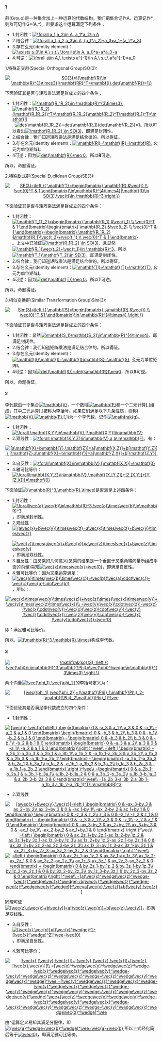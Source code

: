 #### 1
群(Group)是一种集合加上一种运算的代数结构。我们把集合记作A，运算记作*，则群可记作G=(A,*)。群要求这个运算满足下列条件：

* 1.封闭性：<a href="https://www.codecogs.com/eqnedit.php?latex=\forall&space;a_1,a_2\in&space;A,&space;a_1*a_2\in&space;A" target="_blank"><img src="https://latex.codecogs.com/gif.latex?\forall&space;a_1,a_2\in&space;A,&space;a_1*a_2\in&space;A" title="\forall a_1,a_2\in A, a_1*a_2\in A" /></a>
* 2.结合律：<a href="https://www.codecogs.com/eqnedit.php?latex=\forall&space;a_1,a_2,a_3\in&space;A,&space;(a_1*a_2)*a_3=a_1*(a_2*a_3)" target="_blank"><img src="https://latex.codecogs.com/gif.latex?\forall&space;a_1,a_2,a_3\in&space;A,&space;(a_1*a_2)*a_3=a_1*(a_2*a_3)" title="\forall a_1,a_2,a_3\in A, (a_1*a_2)*a_3=a_1*(a_2*a_3)" /></a>
* 3.存在幺元(identity element)：<a href="https://www.codecogs.com/eqnedit.php?latex=\exists&space;a_0\in&space;A,\&space;s.t.\&space;\forall&space;a\in&space;A,&space;a_0*a=a*a_0=a" target="_blank"><img src="https://latex.codecogs.com/gif.latex?\exists&space;a_0\in&space;A,\&space;s.t.\&space;\forall&space;a\in&space;A,&space;a_0*a=a*a_0=a" title="\exists a_0\in A,\ s.t.\ \forall a\in A, a_0*a=a*a_0=a" /></a>
* 4.可逆：<a href="https://www.codecogs.com/eqnedit.php?latex=\forall&space;a\in&space;A,\&space;\exists&space;a^{-1}\in&space;A,\&space;s.t.\&space;a*a^{-1}=a_0" target="_blank"><img src="https://latex.codecogs.com/gif.latex?\forall&space;a\in&space;A,\&space;\exists&space;a^{-1}\in&space;A,\&space;s.t.\&space;a*a^{-1}=a_0" title="\forall a\in A,\ \exists a^{-1}\in A,\ s.t.\ a*a^{-1}=a_0" /></a>

1.特殊正交群(Special Orthogonal Group)SO(3):

<p align="center">
<a href="https://www.codecogs.com/eqnedit.php?latex=SO(3)=\{\mathbf{R}\in&space;\mathbb{R}^{3\times3}|\mathbf{RR}^T=\mathbf{I},det(\mathbf{R})=1\}" target="_blank"><img src="https://latex.codecogs.com/gif.latex?SO(3)=\{\mathbf{R}\in&space;\mathbb{R}^{3\times3}|\mathbf{RR}^T=\mathbf{I},det(\mathbf{R})=1\}" title="SO(3)=\{\mathbf{R}\in \mathbb{R}^{3\times3}|\mathbf{RR}^T=\mathbf{I},det(\mathbf{R})=1\}" /></a>
</p>  

下面验证其是否与矩阵乘法满足群成立的四个条件：
* 1.封闭性：<a href="https://www.codecogs.com/eqnedit.php?latex=\mathbf{R_1R_2}\in&space;\mathbb{R}^{3\times3}" target="_blank"><img src="https://latex.codecogs.com/gif.latex?\mathbf{R_1R_2}\in&space;\mathbb{R}^{3\times3}" title="\mathbf{R_1R_2}\in \mathbb{R}^{3\times3}" /></a>, <a href="https://www.codecogs.com/eqnedit.php?latex=\mathbf{R_1R_2}(\mathbf{R_1R_2})^T=\mathbf{R_1R_2}\mathbf{R_2}^T\mathbf{R_1}^T=\mathbf{I}" target="_blank"><img src="https://latex.codecogs.com/gif.latex?\mathbf{R_1R_2}(\mathbf{R_1R_2})^T=\mathbf{R_1R_2}\mathbf{R_2}^T\mathbf{R_1}^T=\mathbf{I}" title="\mathbf{R_1R_2}(\mathbf{R_1R_2})^T=\mathbf{R_1R_2}\mathbf{R_2}^T\mathbf{R_1}^T=\mathbf{I}" /></a>, <a href="https://www.codecogs.com/eqnedit.php?latex=det(\mathbf{R_1R_2})=det(\mathbf{R_1})det(\mathbf{R_2})=1" target="_blank"><img src="https://latex.codecogs.com/gif.latex?det(\mathbf{R_1R_2})=det(\mathbf{R_1})det(\mathbf{R_2})=1" title="det(\mathbf{R_1R_2})=det(\mathbf{R_1})det(\mathbf{R_2})=1" /></a>。所以可以看出<a href="https://www.codecogs.com/eqnedit.php?latex=\mathbf{R_1R_2}&space;\in&space;SO(3)" target="_blank"><img src="https://latex.codecogs.com/gif.latex?\mathbf{R_1R_2}&space;\in&space;SO(3)" title="\mathbf{R_1R_2} \in SO(3)" /></a>，即满足封闭性。
* 2.结合律：我们知道矩阵乘法是满足结合律的，所以得证。
* 3.存在幺元(identity element)：<a href="https://www.codecogs.com/eqnedit.php?latex=\mathbf{RI}=\mathbf{IR}=\mathbf{R}" target="_blank"><img src="https://latex.codecogs.com/gif.latex?\mathbf{RI}=\mathbf{IR}=\mathbf{R}" title="\mathbf{RI}=\mathbf{IR}=\mathbf{R}" /></a>, 幺元为单位矩阵**I**。
* 4可逆：因为<a href="https://www.codecogs.com/eqnedit.php?latex=det(\mathbf{R})\neq&space;0" target="_blank"><img src="https://latex.codecogs.com/gif.latex?det(\mathbf{R})\neq&space;0" title="det(\mathbf{R})\neq 0" /></a>，所以**R**可逆。

所以，命题得证。


2.特殊欧式群(Special Euclidean Group)SE(3):

<p align="center">
<a href="https://www.codecogs.com/eqnedit.php?latex=SE(3)=\left&space;\{&space;\mathbf{T}=\begin{bmatrix}&space;\mathbf{R}&space;&\vec{t}&space;\\&space;\vec{0}^T&space;&&space;1&space;\end{bmatrix}\in\mathbb{R}^{4\times4}|\mathbf{R}\in&space;SO(3),\vec{t}\in&space;\mathbb{R}^3&space;\right&space;\}" target="_blank"><img src="https://latex.codecogs.com/gif.latex?SE(3)=\left&space;\{&space;\mathbf{T}=\begin{bmatrix}&space;\mathbf{R}&space;&\vec{t}&space;\\&space;\vec{0}^T&space;&&space;1&space;\end{bmatrix}\in\mathbb{R}^{4\times4}|\mathbf{R}\in&space;SO(3),\vec{t}\in&space;\mathbb{R}^3&space;\right&space;\}" title="SE(3)=\left \{ \mathbf{T}=\begin{bmatrix} \mathbf{R} &\vec{t} \\ \vec{0}^T & 1 \end{bmatrix}\in\mathbb{R}^{4\times4}|\mathbf{R}\in SO(3),\vec{t}\in \mathbb{R}^3 \right \}" /></a>
</p> 

下面验证其是否与矩阵乘法满足群成立的四个条件：
* 1.封闭性：<a href="https://www.codecogs.com/eqnedit.php?latex=\mathbf{T_1T_2}=\begin{bmatrix}&space;\mathbf{R_1}&space;&\vec{t_1}&space;\\&space;\vec{0}^T&space;&&space;1&space;\end{bmatrix}\begin{bmatrix}&space;\mathbf{R_2}&space;&\vec{t_2}&space;\\&space;\vec{0}^T&space;&&space;1&space;\end{bmatrix}=\begin{bmatrix}&space;\mathbf{R_1R_2}&space;&\mathbf{R_1}\vec{t_2}&plus;\vec{t_1}&space;\\&space;\vec{0}^T&space;&&space;1&space;\end{bmatrix}" target="_blank"><img src="https://latex.codecogs.com/gif.latex?\mathbf{T_1T_2}=\begin{bmatrix}&space;\mathbf{R_1}&space;&\vec{t_1}&space;\\&space;\vec{0}^T&space;&&space;1&space;\end{bmatrix}\begin{bmatrix}&space;\mathbf{R_2}&space;&\vec{t_2}&space;\\&space;\vec{0}^T&space;&&space;1&space;\end{bmatrix}=\begin{bmatrix}&space;\mathbf{R_1R_2}&space;&\mathbf{R_1}\vec{t_2}&plus;\vec{t_1}&space;\\&space;\vec{0}^T&space;&&space;1&space;\end{bmatrix}" title="\mathbf{T_1T_2}=\begin{bmatrix} \mathbf{R_1} &\vec{t_1} \\ \vec{0}^T & 1 \end{bmatrix}\begin{bmatrix} \mathbf{R_2} &\vec{t_2} \\ \vec{0}^T & 1 \end{bmatrix}=\begin{bmatrix} \mathbf{R_1R_2} &\mathbf{R_1}\vec{t_2}+\vec{t_1} \\ \vec{0}^T & 1 \end{bmatrix}" /></a>。上文中已验证<a href="https://www.codecogs.com/eqnedit.php?latex=\mathbf{R_1R_2}&space;\in&space;SO(3)" target="_blank"><img src="https://latex.codecogs.com/gif.latex?\mathbf{R_1R_2}&space;\in&space;SO(3)" title="\mathbf{R_1R_2} \in SO(3)" /></a>，且显然<a href="https://www.codecogs.com/eqnedit.php?latex=\mathbf{R_1}\vec{t_2}&plus;\vec{t_1}\in&space;\mathbb{R}^3" target="_blank"><img src="https://latex.codecogs.com/gif.latex?\mathbf{R_1}\vec{t_2}&plus;\vec{t_1}\in&space;\mathbb{R}^3" title="\mathbf{R_1}\vec{t_2}+\vec{t_1}\in \mathbb{R}^3" /></a>，所以<a href="https://www.codecogs.com/eqnedit.php?latex=\mathbf{T_1}\mathbf{T_2}\in&space;SE(3)" target="_blank"><img src="https://latex.codecogs.com/gif.latex?\mathbf{T_1}\mathbf{T_2}\in&space;SE(3)" title="\mathbf{T_1}\mathbf{T_2}\in SE(3)" /></a>，即满足封闭性。
* 2.结合律：我们知道矩阵乘法是满足结合律的，所以得证。
* 3.存在幺元(identity element)：<a href="https://www.codecogs.com/eqnedit.php?latex=\mathbf{TI}=\mathbf{IT}=\mathbf{T}" target="_blank"><img src="https://latex.codecogs.com/gif.latex?\mathbf{TI}=\mathbf{IT}=\mathbf{T}" title="\mathbf{TI}=\mathbf{IT}=\mathbf{T}" /></a>, 幺元为单位矩阵**I**。
* 4可逆：因为<a href="https://www.codecogs.com/eqnedit.php?latex=det(\mathbf{T})\neq&space;0" target="_blank"><img src="https://latex.codecogs.com/gif.latex?det(\mathbf{T})\neq&space;0" title="det(\mathbf{T})\neq 0" /></a>，所以**T**可逆。

所以，命题得证。

3.相似变换群(Similar Transformation Group)Sim(3):

<p align="center">
<a href="https://www.codecogs.com/eqnedit.php?latex=Sim(3)=\left&space;\{&space;\mathbf{S}=\begin{bmatrix}&space;s\mathbf{R}&space;&\vec{t}&space;\\&space;\vec{0}^T&space;&1&space;\end{bmatrix}\in&space;\mathbb{R}^{4\times4}&space;\right&space;\}" target="_blank"><img src="https://latex.codecogs.com/gif.latex?Sim(3)=\left&space;\{&space;\mathbf{S}=\begin{bmatrix}&space;s\mathbf{R}&space;&\vec{t}&space;\\&space;\vec{0}^T&space;&1&space;\end{bmatrix}\in&space;\mathbb{R}^{4\times4}&space;\right&space;\}" title="Sim(3)=\left \{ \mathbf{S}=\begin{bmatrix} s\mathbf{R} &\vec{t} \\ \vec{0}^T &1 \end{bmatrix}\in \mathbb{R}^{4\times4} \right \}" /></a>
</p> 

下面验证其是否与矩阵乘法满足群成立的四个条件：
* 1.封闭性：显然<a href="https://www.codecogs.com/eqnedit.php?latex=\mathbf{S_1}\mathbf{S_2}\in\mathbb{R}^{4\times4}" target="_blank"><img src="https://latex.codecogs.com/gif.latex?\mathbf{S_1}\mathbf{S_2}\in\mathbb{R}^{4\times4}" title="\mathbf{S_1}\mathbf{S_2}\in\mathbb{R}^{4\times4}" /></a>，即满足封闭性。
* 2.结合律：我们知道矩阵乘法是满足结合律的，所以得证。
* 3.存在幺元(identity element)：<a href="https://www.codecogs.com/eqnedit.php?latex=\mathbf{S}\mathbf{I}=\mathbf{I}\mathbf{S}=\mathbf{S}" target="_blank"><img src="https://latex.codecogs.com/gif.latex?\mathbf{S}\mathbf{I}=\mathbf{I}\mathbf{S}=\mathbf{S}" title="\mathbf{S}\mathbf{I}=\mathbf{I}\mathbf{S}=\mathbf{S}" /></a>, 幺元为单位矩阵**I**。
* 4可逆：因为<a href="https://www.codecogs.com/eqnedit.php?latex=det(\mathbf{S})=det(s\mathbf{R})\neq0" target="_blank"><img src="https://latex.codecogs.com/gif.latex?det(\mathbf{S})=det(s\mathbf{R})\neq0" title="det(\mathbf{S})=det(s\mathbf{R})\neq0" /></a>，所以**S**可逆。

所以，命题得证。

#### 2

李代数由一个集合<a href="https://www.codecogs.com/eqnedit.php?latex=\mathbb{V}" target="_blank"><img src="https://latex.codecogs.com/gif.latex?\mathbb{V}" title="\mathbb{V}" /></a>，一个数域<a href="https://www.codecogs.com/eqnedit.php?latex=\mathbb{F}" target="_blank"><img src="https://latex.codecogs.com/gif.latex?\mathbb{F}" title="\mathbb{F}" /></a>和一个二元计算[,]组成，其中二元运算[,]被称为李括号。如果它们满足以下几条性质，则称(<a href="https://www.codecogs.com/eqnedit.php?latex=\mathbb{V}" target="_blank"><img src="https://latex.codecogs.com/gif.latex?\mathbb{V}" title="\mathbb{V}" /></a>,<a href="https://www.codecogs.com/eqnedit.php?latex=\mathbb{F}" target="_blank"><img src="https://latex.codecogs.com/gif.latex?\mathbb{F}" title="\mathbb{F}" /></a>,[,])为一个李代数，记作<a href="https://www.codecogs.com/eqnedit.php?latex=\mathfrak{g}" target="_blank"><img src="https://latex.codecogs.com/gif.latex?\mathfrak{g}" title="\mathfrak{g}" /></a>。

* 1.封闭性：<a href="https://www.codecogs.com/eqnedit.php?latex=\forall&space;\mathbf{X,Y}\in\mathbb{V},[\mathbf{X,Y}]\in\mathbb{V}" target="_blank"><img src="https://latex.codecogs.com/gif.latex?\forall&space;\mathbf{X,Y}\in\mathbb{V},[\mathbf{X,Y}]\in\mathbb{V}" title="\forall \mathbf{X,Y}\in\mathbb{V},[\mathbf{X,Y}]\in\mathbb{V}" /></a>
* 2.双线性：<a href="https://www.codecogs.com/eqnedit.php?latex=\forall&space;\mathbf{X,Y,Z}\in\mathbb{V},a,b\in\mathbb{F}" target="_blank"><img src="https://latex.codecogs.com/gif.latex?\forall&space;\mathbf{X,Y,Z}\in\mathbb{V},a,b\in\mathbb{F}" title="\forall \mathbf{X,Y,Z}\in\mathbb{V},a,b\in\mathbb{F}" /></a>，有：
<p align="center">
<a href="https://www.codecogs.com/eqnedit.php?latex=[a\mathbf{X}&plus;b\mathbf{Y},\mathbf{Z}]=a[\mathbf{X,Z}]&plus;b[\mathbf{Y,Z}],\&space;[\mathbf{Z},a\mathbf{X}&plus;b\mathbf{Y}]=a[\mathbf{Z,X}]&plus;b[\mathbf{Z,Y}]." target="_blank"><img src="https://latex.codecogs.com/gif.latex?[a\mathbf{X}&plus;b\mathbf{Y},\mathbf{Z}]=a[\mathbf{X,Z}]&plus;b[\mathbf{Y,Z}],\&space;[\mathbf{Z},a\mathbf{X}&plus;b\mathbf{Y}]=a[\mathbf{Z,X}]&plus;b[\mathbf{Z,Y}]." title="[a\mathbf{X}+b\mathbf{Y},\mathbf{Z}]=a[\mathbf{X,Z}]+b[\mathbf{Y,Z}],\ [\mathbf{Z},a\mathbf{X}+b\mathbf{Y}]=a[\mathbf{Z,X}]+b[\mathbf{Z,Y}]." /></a>
</p>  

* 3.自反性：<a href="https://www.codecogs.com/eqnedit.php?latex=\forall\mathbf{X}\in\mathbb{V},[\mathbf{X,X}]=\mathbf{0}" target="_blank"><img src="https://latex.codecogs.com/gif.latex?\forall\mathbf{X}\in\mathbb{V},[\mathbf{X,X}]=\mathbf{0}" title="\forall\mathbf{X}\in\mathbb{V},[\mathbf{X,X}]=\mathbf{0}" /></a>
* 4.雅可比等价：<a href="https://www.codecogs.com/eqnedit.php?latex=\forall\mathbf{X,Y,Z}\in\mathbb{V},\mathbf{[X,[Y,Z]]&plus;[Z,[X,Y]]&plus;[Y,[Z,X]]}=\mathbf{0}" target="_blank"><img src="https://latex.codecogs.com/gif.latex?\forall\mathbf{X,Y,Z}\in\mathbb{V},\mathbf{[X,[Y,Z]]&plus;[Z,[X,Y]]&plus;[Y,[Z,X]]}=\mathbf{0}" title="\forall\mathbf{X,Y,Z}\in\mathbb{V},\mathbf{[X,[Y,Z]]+[Z,[X,Y]]+[Y,[Z,X]]}=\mathbf{0}" /></a>

下面验证<a href="https://www.codecogs.com/eqnedit.php?latex=(\mathbb{R}^3,\mathbb{R},\times)" target="_blank"><img src="https://latex.codecogs.com/gif.latex?(\mathbb{R}^3,\mathbb{R},\times)" title="(\mathbb{R}^3,\mathbb{R},\times)" /></a>是否满足上述四条件：

* 1.封闭性：<a href="https://www.codecogs.com/eqnedit.php?latex=\forall\vec{a},\vec{b}\in\mathbb{R}^3,\vec{a}\times\vec{b}\in\mathbb{R}^3" target="_blank"><img src="https://latex.codecogs.com/gif.latex?\forall\vec{a},\vec{b}\in\mathbb{R}^3,\vec{a}\times\vec{b}\in\mathbb{R}^3" title="\forall\vec{a},\vec{b}\in\mathbb{R}^3,\vec{a}\times\vec{b}\in\mathbb{R}^3" /></a>，即满足封闭性。
* 2.双线性：<a href="https://www.codecogs.com/eqnedit.php?latex=(a\vec{x}&plus;b\vec{y})\times\vec{z}=a\vec{x}\times\vec{z}&plus;b\vec{y}\times\vec{z}" target="_blank"><img src="https://latex.codecogs.com/gif.latex?(a\vec{x}&plus;b\vec{y})\times\vec{z}=a\vec{x}\times\vec{z}&plus;b\vec{y}\times\vec{z}" title="(a\vec{x}+b\vec{y})\times\vec{z}=a\vec{x}\times\vec{z}+b\vec{y}\times\vec{z}" /></a>, <a href="https://www.codecogs.com/eqnedit.php?latex=\vec{z}\times(a\vec{x}&plus;b\vec{y})=a\vec{z}\times\vec{x}&plus;b\vec{z}\times\vec{y}" target="_blank"><img src="https://latex.codecogs.com/gif.latex?\vec{z}\times(a\vec{x}&plus;b\vec{y})=a\vec{z}\times\vec{x}&plus;b\vec{z}\times\vec{y}" title="\vec{z}\times(a\vec{x}+b\vec{y})=a\vec{z}\times\vec{x}+b\vec{z}\times\vec{y}" /></a>，即满足双线性。
* 3.自反性：由叉乘的几何意义(叉乘的结果是一个垂直于叉乘两端向量所组成平面的向量)易知<a href="https://www.codecogs.com/eqnedit.php?latex=\vec{x}\times\vec{x}=\vec{0}" target="_blank"><img src="https://latex.codecogs.com/gif.latex?\vec{x}\times\vec{x}=\vec{0}" title="\vec{x}\times\vec{x}=\vec{0}" /></a>，即满足自反性。
* 4.雅可比等价：因为叉乘运算满足：<a href="https://www.codecogs.com/eqnedit.php?latex=\vec{a}\times(\vec{b}\times\vec{c})=\vec{b}(\vec{a}\cdot\vec{c})-\vec{c}(\vec{a}\cdot\vec{b})" target="_blank"><img src="https://latex.codecogs.com/gif.latex?\vec{a}\times(\vec{b}\times\vec{c})=\vec{b}(\vec{a}\cdot\vec{c})-\vec{c}(\vec{a}\cdot\vec{b})" title="\vec{a}\times(\vec{b}\times\vec{c})=\vec{b}(\vec{a}\cdot\vec{c})-\vec{c}(\vec{a}\cdot\vec{b})" /></a>，所以：

<p align="center">
<a href="https://www.codecogs.com/eqnedit.php?latex=\vec{x}\times(\vec{y}\times\vec{z})&plus;\vec{z}\times(\vec{x}\times\vec{y})&plus;\vec{y}\times(\vec{z}\times\vec{x})\\&space;=\vec{y}(\vec{x}\cdot\vec{z})-\vec{z}(\vec{x}\cdot\vec{y})&plus;\vec{x}(\vec{z}\cdot\vec{y})-\vec{y}(\vec{z}\cdot\vec{x})&plus;\vec{z}(\vec{y}\cdot\vec{x})-\vec{x}(\vec{y}\cdot\vec{z})=\vec{0}" target="_blank"><img src="https://latex.codecogs.com/gif.latex?\vec{x}\times(\vec{y}\times\vec{z})&plus;\vec{z}\times(\vec{x}\times\vec{y})&plus;\vec{y}\times(\vec{z}\times\vec{x})\\&space;=\vec{y}(\vec{x}\cdot\vec{z})-\vec{z}(\vec{x}\cdot\vec{y})&plus;\vec{x}(\vec{z}\cdot\vec{y})-\vec{y}(\vec{z}\cdot\vec{x})&plus;\vec{z}(\vec{y}\cdot\vec{x})-\vec{x}(\vec{y}\cdot\vec{z})=\vec{0}" title="\vec{x}\times(\vec{y}\times\vec{z})+\vec{z}\times(\vec{x}\times\vec{y})+\vec{y}\times(\vec{z}\times\vec{x})\\ =\vec{y}(\vec{x}\cdot\vec{z})-\vec{z}(\vec{x}\cdot\vec{y})+\vec{x}(\vec{z}\cdot\vec{y})-\vec{y}(\vec{z}\cdot\vec{x})+\vec{z}(\vec{y}\cdot\vec{x})-\vec{x}(\vec{y}\cdot\vec{z})=\vec{0}" /></a>
</p>  
即：满足雅可比等价。

所以，<a href="https://www.codecogs.com/eqnedit.php?latex=(\mathbb{R}^3,\mathbb{R},\times)" target="_blank"><img src="https://latex.codecogs.com/gif.latex?(\mathbb{R}^3,\mathbb{R},\times)" title="(\mathbb{R}^3,\mathbb{R},\times)" /></a>构成李代数。

#### 3

<p align="center">
<a href="https://www.codecogs.com/eqnedit.php?latex=\mathfrak{so}(3)=\left&space;\{&space;\vec{\phi}\in\mathbb{R}^3,\mathbf{\Phi}=\vec{\phi}^\wedge\in\mathbb{R}^{3\times3}&space;\right&space;\}" target="_blank"><img src="https://latex.codecogs.com/gif.latex?\mathfrak{so}(3)=\left&space;\{&space;\vec{\phi}\in\mathbb{R}^3,\mathbf{\Phi}=\vec{\phi}^\wedge\in\mathbb{R}^{3\times3}&space;\right&space;\}" title="\mathfrak{so}(3)=\left \{ \vec{\phi}\in\mathbb{R}^3,\mathbf{\Phi}=\vec{\phi}^\wedge\in\mathbb{R}^{3\times3} \right \}" /></a>
</p>  

两个向量<a href="https://www.codecogs.com/eqnedit.php?latex=\vec{\phi_1},\vec{\phi_2}" target="_blank"><img src="https://latex.codecogs.com/gif.latex?\vec{\phi_1},\vec{\phi_2}" title="\vec{\phi_1},\vec{\phi_2}" /></a>的李括号定义为：

<p align="center">
<a href="https://www.codecogs.com/eqnedit.php?latex=[\vec{\phi_1},\vec{\phi_2}]=(\mathbf{\Phi}_1\mathbf{\Phi}_2-\mathbf{\Phi}_2\mathbf{\Phi}_1)^\vee" target="_blank"><img src="https://latex.codecogs.com/gif.latex?[\vec{\phi_1},\vec{\phi_2}]=(\mathbf{\Phi}_1\mathbf{\Phi}_2-\mathbf{\Phi}_2\mathbf{\Phi}_1)^\vee" title="[\vec{\phi_1},\vec{\phi_2}]=(\mathbf{\Phi}_1\mathbf{\Phi}_2-\mathbf{\Phi}_2\mathbf{\Phi}_1)^\vee" /></a>
</p>  

下面验证其是否满足李代数成立的四个条件：
* 1.封闭性：
<p align="center">
<a href="https://www.codecogs.com/eqnedit.php?latex=[\vec{a},\vec{b}]=\left&space;(&space;\begin{bmatrix}&space;0&space;&&space;-a_3&space;&&space;a_2\\&space;a_3&space;&&space;0&space;&&space;-a_1\\&space;-a_2&space;&&space;a_1&space;&&space;0&space;\end{bmatrix}&space;\begin{bmatrix}&space;0&space;&&space;-b_3&space;&&space;b_2\\&space;b_3&space;&&space;0&space;&&space;-b_1\\&space;-b_2&space;&&space;b_1&space;&&space;0&space;\end{bmatrix}&space;-&space;\begin{bmatrix}&space;0&space;&&space;-b_3&space;&&space;b_2\\&space;b_3&space;&&space;0&space;&&space;-b_1\\&space;-b_2&space;&&space;b_1&space;&&space;0&space;\end{bmatrix}&space;\begin{bmatrix}&space;0&space;&&space;-a_3&space;&&space;a_2\\&space;a_3&space;&&space;0&space;&&space;-a_1\\&space;-a_2&space;&&space;a_1&space;&&space;0&space;\end{bmatrix}\right&space;)^\vee\\&space;=\left&space;(&space;\begin{bmatrix}&space;-a_2b_2-a_3b_3&space;&&space;a_2b_1&space;&&space;a_3b_1\\&space;a_1b_2&space;&&space;-a_1b_1-a_3b_3&space;&&space;a_3b_2\\&space;a_1b_3&space;&&space;a_2b_3&space;&&space;-a_1b_1-a_2b_2&space;\end{bmatrix}&space;-&space;\begin{bmatrix}&space;-a_2b_2-a_3b_3&space;&&space;b_2a_1&space;&&space;b_3a_1\\&space;b_1a_2&space;&&space;-a_1b_1-a_3b_3&space;&&space;b_3a_2\\&space;b_1a_3&space;&&space;b_2a_3&space;&&space;-a_1b_1-a_2b_2&space;\end{bmatrix}&space;\right&space;)^\vee\\&space;=\begin{bmatrix}&space;0&space;&&space;a_2b_1-b_2a_1&space;&&space;a_3b_1-b_3a_1\\&space;a_1b_2-b_1a_2&space;&&space;0&space;&&space;a_3b_2-b_3a_2\\&space;a_1b_3-b_1a_3&space;&&space;a_2b_3-b_2a_3&space;&&space;0&space;\end{bmatrix}^\vee\\&space;=[a_2b_3-a_3b_2,a_3b_1-a_1b_3,a_1b_2-a_2b_1]^T\in\mathbb{R}^3" target="_blank"><img src="https://latex.codecogs.com/gif.latex?[\vec{a},\vec{b}]=\left&space;(&space;\begin{bmatrix}&space;0&space;&&space;-a_3&space;&&space;a_2\\&space;a_3&space;&&space;0&space;&&space;-a_1\\&space;-a_2&space;&&space;a_1&space;&&space;0&space;\end{bmatrix}&space;\begin{bmatrix}&space;0&space;&&space;-b_3&space;&&space;b_2\\&space;b_3&space;&&space;0&space;&&space;-b_1\\&space;-b_2&space;&&space;b_1&space;&&space;0&space;\end{bmatrix}&space;-&space;\begin{bmatrix}&space;0&space;&&space;-b_3&space;&&space;b_2\\&space;b_3&space;&&space;0&space;&&space;-b_1\\&space;-b_2&space;&&space;b_1&space;&&space;0&space;\end{bmatrix}&space;\begin{bmatrix}&space;0&space;&&space;-a_3&space;&&space;a_2\\&space;a_3&space;&&space;0&space;&&space;-a_1\\&space;-a_2&space;&&space;a_1&space;&&space;0&space;\end{bmatrix}\right&space;)^\vee\\&space;=\left&space;(&space;\begin{bmatrix}&space;-a_2b_2-a_3b_3&space;&&space;a_2b_1&space;&&space;a_3b_1\\&space;a_1b_2&space;&&space;-a_1b_1-a_3b_3&space;&&space;a_3b_2\\&space;a_1b_3&space;&&space;a_2b_3&space;&&space;-a_1b_1-a_2b_2&space;\end{bmatrix}&space;-&space;\begin{bmatrix}&space;-a_2b_2-a_3b_3&space;&&space;b_2a_1&space;&&space;b_3a_1\\&space;b_1a_2&space;&&space;-a_1b_1-a_3b_3&space;&&space;b_3a_2\\&space;b_1a_3&space;&&space;b_2a_3&space;&&space;-a_1b_1-a_2b_2&space;\end{bmatrix}&space;\right&space;)^\vee\\&space;=\begin{bmatrix}&space;0&space;&&space;a_2b_1-b_2a_1&space;&&space;a_3b_1-b_3a_1\\&space;a_1b_2-b_1a_2&space;&&space;0&space;&&space;a_3b_2-b_3a_2\\&space;a_1b_3-b_1a_3&space;&&space;a_2b_3-b_2a_3&space;&&space;0&space;\end{bmatrix}^\vee\\&space;=[a_2b_3-a_3b_2,a_3b_1-a_1b_3,a_1b_2-a_2b_1]^T\in\mathbb{R}^3" title="[\vec{a},\vec{b}]=\left ( \begin{bmatrix} 0 & -a_3 & a_2\\ a_3 & 0 & -a_1\\ -a_2 & a_1 & 0 \end{bmatrix} \begin{bmatrix} 0 & -b_3 & b_2\\ b_3 & 0 & -b_1\\ -b_2 & b_1 & 0 \end{bmatrix} - \begin{bmatrix} 0 & -b_3 & b_2\\ b_3 & 0 & -b_1\\ -b_2 & b_1 & 0 \end{bmatrix} \begin{bmatrix} 0 & -a_3 & a_2\\ a_3 & 0 & -a_1\\ -a_2 & a_1 & 0 \end{bmatrix}\right )^\vee\\ =\left ( \begin{bmatrix} -a_2b_2-a_3b_3 & a_2b_1 & a_3b_1\\ a_1b_2 & -a_1b_1-a_3b_3 & a_3b_2\\ a_1b_3 & a_2b_3 & -a_1b_1-a_2b_2 \end{bmatrix} - \begin{bmatrix} -a_2b_2-a_3b_3 & b_2a_1 & b_3a_1\\ b_1a_2 & -a_1b_1-a_3b_3 & b_3a_2\\ b_1a_3 & b_2a_3 & -a_1b_1-a_2b_2 \end{bmatrix} \right )^\vee\\ =\begin{bmatrix} 0 & a_2b_1-b_2a_1 & a_3b_1-b_3a_1\\ a_1b_2-b_1a_2 & 0 & a_3b_2-b_3a_2\\ a_1b_3-b_1a_3 & a_2b_3-b_2a_3 & 0 \end{bmatrix}^\vee\\ =[a_2b_3-a_3b_2,a_3b_1-a_1b_3,a_1b_2-a_2b_1]^T\in\mathbb{R}^3" /></a>
</p>  
  
* 2.双线性
<p align="center">
<a href="https://www.codecogs.com/eqnedit.php?latex=[a\vec{x}&plus;b\vec{y},\vec{z}]=\left&space;(&space;\begin{bmatrix}&space;0&space;&&space;-ax_3-by_3&space;&&space;ax_2&plus;by_2\\&space;ax_3&plus;by_3&space;&&space;0&space;&&space;-ax_1-by_1\\&space;-ax_2-by_2&space;&&space;ax_1&plus;by_1&space;&&space;0&space;\end{bmatrix}&space;\begin{bmatrix}&space;0&space;&&space;-z_3&space;&&space;z_2\\&space;z_3&space;&&space;0&space;&&space;-z_1\\&space;-z_2&space;&&space;z_1&space;&&space;0&space;\end{bmatrix}&space;-&space;\begin{bmatrix}&space;0&space;&&space;-z_3&space;&&space;z_2\\&space;z_3&space;&&space;0&space;&&space;-z_1\\&space;-z_2&space;&&space;z_1&space;&&space;0&space;\end{bmatrix}&space;\begin{bmatrix}&space;0&space;&&space;-ax_3-by_3&space;&&space;ax_2&plus;by_2\\&space;ax_3&plus;by_3&space;&&space;0&space;&&space;-ax_1-by_1\\&space;-ax_2-by_2&space;&&space;ax_1&plus;by_1&space;&&space;0&space;\end{bmatrix}&space;\right&space;)^\vee\\&space;=\left&space;(&space;\begin{bmatrix}&space;0&space;&&space;ax_2z_1&plus;by_2z_1-ax_1z_2-by_1z_2&space;&&space;ax_3z_1&plus;by_3z_1-ax_1z_3-by_1z_3\\&space;ax_1z_2&plus;by_1z_2-ax_2z_1-by_2z_1&space;&&space;0&space;&&space;ax_3z_2&plus;by_3z_2-ax_2z_3-by_2z_3\\&space;ax_1z_3&plus;by_1z_3-ax_3z_1-by_3z_1&space;&&space;ax_2z_3&plus;by_2z_3-ax_3z_2-by_3z_2&space;&&space;0&space;\end{bmatrix}&space;\right&space;)^\vee\\" target="_blank"><img src="https://latex.codecogs.com/gif.latex?[a\vec{x}&plus;b\vec{y},\vec{z}]=\left&space;(&space;\begin{bmatrix}&space;0&space;&&space;-ax_3-by_3&space;&&space;ax_2&plus;by_2\\&space;ax_3&plus;by_3&space;&&space;0&space;&&space;-ax_1-by_1\\&space;-ax_2-by_2&space;&&space;ax_1&plus;by_1&space;&&space;0&space;\end{bmatrix}&space;\begin{bmatrix}&space;0&space;&&space;-z_3&space;&&space;z_2\\&space;z_3&space;&&space;0&space;&&space;-z_1\\&space;-z_2&space;&&space;z_1&space;&&space;0&space;\end{bmatrix}&space;-&space;\begin{bmatrix}&space;0&space;&&space;-z_3&space;&&space;z_2\\&space;z_3&space;&&space;0&space;&&space;-z_1\\&space;-z_2&space;&&space;z_1&space;&&space;0&space;\end{bmatrix}&space;\begin{bmatrix}&space;0&space;&&space;-ax_3-by_3&space;&&space;ax_2&plus;by_2\\&space;ax_3&plus;by_3&space;&&space;0&space;&&space;-ax_1-by_1\\&space;-ax_2-by_2&space;&&space;ax_1&plus;by_1&space;&&space;0&space;\end{bmatrix}&space;\right&space;)^\vee\\&space;=\left&space;(&space;\begin{bmatrix}&space;0&space;&&space;ax_2z_1&plus;by_2z_1-ax_1z_2-by_1z_2&space;&&space;ax_3z_1&plus;by_3z_1-ax_1z_3-by_1z_3\\&space;ax_1z_2&plus;by_1z_2-ax_2z_1-by_2z_1&space;&&space;0&space;&&space;ax_3z_2&plus;by_3z_2-ax_2z_3-by_2z_3\\&space;ax_1z_3&plus;by_1z_3-ax_3z_1-by_3z_1&space;&&space;ax_2z_3&plus;by_2z_3-ax_3z_2-by_3z_2&space;&&space;0&space;\end{bmatrix}&space;\right&space;)^\vee\\" title="[a\vec{x}+b\vec{y},\vec{z}]=\left ( \begin{bmatrix} 0 & -ax_3-by_3 & ax_2+by_2\\ ax_3+by_3 & 0 & -ax_1-by_1\\ -ax_2-by_2 & ax_1+by_1 & 0 \end{bmatrix} \begin{bmatrix} 0 & -z_3 & z_2\\ z_3 & 0 & -z_1\\ -z_2 & z_1 & 0 \end{bmatrix} - \begin{bmatrix} 0 & -z_3 & z_2\\ z_3 & 0 & -z_1\\ -z_2 & z_1 & 0 \end{bmatrix} \begin{bmatrix} 0 & -ax_3-by_3 & ax_2+by_2\\ ax_3+by_3 & 0 & -ax_1-by_1\\ -ax_2-by_2 & ax_1+by_1 & 0 \end{bmatrix} \right )^\vee\\ =\left ( \begin{bmatrix} 0 & ax_2z_1+by_2z_1-ax_1z_2-by_1z_2 & ax_3z_1+by_3z_1-ax_1z_3-by_1z_3\\ ax_1z_2+by_1z_2-ax_2z_1-by_2z_1 & 0 & ax_3z_2+by_3z_2-ax_2z_3-by_2z_3\\ ax_1z_3+by_1z_3-ax_3z_1-by_3z_1 & ax_2z_3+by_2z_3-ax_3z_2-by_3z_2 & 0 \end{bmatrix} \right )^\vee\\" /></a>
<a href="https://www.codecogs.com/eqnedit.php?latex==\left&space;(&space;\begin{bmatrix}&space;0&space;&&space;ax_2z_1-ax_1z_2&space;&&space;ax_3z_1-ax_1z_3\\&space;ax_1z_2-ax_2z_1&space;&&space;0&space;&&space;ax_3z_2-ax_2z_3\\&space;ax_1z_3-ax_3z_1&space;&&space;ax_2z_3-ax_3z_2&space;&&space;0&space;\end{bmatrix}&space;&plus;&space;\begin{bmatrix}&space;0&space;&&space;by_2z_1-by_1z_2&space;&&space;by_3z_1-by_1z_3\\&space;by_1z_2-by_2z_1&space;&&space;0&space;&&space;by_3z_2-by_2z_3\\&space;by_1z_3-by_3z_1&space;&&space;by_2z_3-by_3z_2&space;&&space;0&space;\end{bmatrix}\right&space;)^\vee\\&space;=[a(\vec{x}^\wedge\vec{z}^\wedge-\vec{z}^\wedge\vec{x}^\wedge)&plus;b(\vec{y}^\wedge\vec{z}^\wedge-\vec{z}^\wedge\vec{y}^\wedge)]^\vee=a[\vec{x},\vec{z}]&plus;b[\vec{y},\vec{z}]" target="_blank"><img src="https://latex.codecogs.com/gif.latex?=\left&space;(&space;\begin{bmatrix}&space;0&space;&&space;ax_2z_1-ax_1z_2&space;&&space;ax_3z_1-ax_1z_3\\&space;ax_1z_2-ax_2z_1&space;&&space;0&space;&&space;ax_3z_2-ax_2z_3\\&space;ax_1z_3-ax_3z_1&space;&&space;ax_2z_3-ax_3z_2&space;&&space;0&space;\end{bmatrix}&space;&plus;&space;\begin{bmatrix}&space;0&space;&&space;by_2z_1-by_1z_2&space;&&space;by_3z_1-by_1z_3\\&space;by_1z_2-by_2z_1&space;&&space;0&space;&&space;by_3z_2-by_2z_3\\&space;by_1z_3-by_3z_1&space;&&space;by_2z_3-by_3z_2&space;&&space;0&space;\end{bmatrix}\right&space;)^\vee\\&space;=[a(\vec{x}^\wedge\vec{z}^\wedge-\vec{z}^\wedge\vec{x}^\wedge)&plus;b(\vec{y}^\wedge\vec{z}^\wedge-\vec{z}^\wedge\vec{y}^\wedge)]^\vee=a[\vec{x},\vec{z}]&plus;b[\vec{y},\vec{z}]" title="=\left ( \begin{bmatrix} 0 & ax_2z_1-ax_1z_2 & ax_3z_1-ax_1z_3\\ ax_1z_2-ax_2z_1 & 0 & ax_3z_2-ax_2z_3\\ ax_1z_3-ax_3z_1 & ax_2z_3-ax_3z_2 & 0 \end{bmatrix} + \begin{bmatrix} 0 & by_2z_1-by_1z_2 & by_3z_1-by_1z_3\\ by_1z_2-by_2z_1 & 0 & by_3z_2-by_2z_3\\ by_1z_3-by_3z_1 & by_2z_3-by_3z_2 & 0 \end{bmatrix}\right )^\vee\\ =[a(\vec{x}^\wedge\vec{z}^\wedge-\vec{z}^\wedge\vec{x}^\wedge)+b(\vec{y}^\wedge\vec{z}^\wedge-\vec{z}^\wedge\vec{y}^\wedge)]^\vee=a[\vec{x},\vec{z}]+b[\vec{y},\vec{z}]" /></a>
</p>
同理可证<a href="https://www.codecogs.com/eqnedit.php?latex=[\vec{z},a\vec{x}&plus;b\vec{y}]=a[\vec{z},\vec{x}]&plus;b[\vec{z},\vec{y}]" target="_blank"><img src="https://latex.codecogs.com/gif.latex?[\vec{z},a\vec{x}&plus;b\vec{y}]=a[\vec{z},\vec{x}]&plus;b[\vec{z},\vec{y}]" title="[\vec{z},a\vec{x}+b\vec{y}]=a[\vec{z},\vec{x}]+b[\vec{z},\vec{y}]" /></a>，即满足双线性。

* 3.自反性：<a href="https://www.codecogs.com/eqnedit.php?latex=[\vec{x},\vec{x}]=[(\vec{x}^\wedge)^2-(\vec{x}^\wedge)^2]^\vee=\vec{0}" target="_blank"><img src="https://latex.codecogs.com/gif.latex?[\vec{x},\vec{x}]=[(\vec{x}^\wedge)^2-(\vec{x}^\wedge)^2]^\vee=\vec{0}" title="[\vec{x},\vec{x}]=[(\vec{x}^\wedge)^2-(\vec{x}^\wedge)^2]^\vee=\vec{0}" /></a>，即满足自反性。

* 4.雅可比等价：
<p align="center">
<a href="https://www.codecogs.com/eqnedit.php?latex=[\vec{x},[\vec{y},\vec{z}]]&plus;[\vec{y},[\vec{z},\vec{x}]]&plus;[\vec{z},[\vec{x},\vec{y}]]\\&space;=[\vec{x}^\wedge\vec{y}^\wedge\vec{z}^\wedge-\vec{x}^\wedge\vec{z}^\wedge\vec{y}^\wedge-\vec{y}^\wedge\vec{z}^\wedge\vec{x}^\wedge&plus;\vec{z}^\wedge\vec{y}^\wedge\vec{x}^\wedge]^\vee&space;&plus;[\vec{y}^\wedge\vec{z}^\wedge\vec{x}^\wedge-\vec{y}^\wedge\vec{x}^\wedge\vec{z}^\wedge-\vec{z}^\wedge\vec{x}^\wedge\vec{y}^\wedge&plus;\vec{x}^\wedge\vec{z}^\wedge\vec{y}^\wedge]^\vee&plus;[\vec{z}^\wedge\vec{x}^\wedge\vec{y}^\wedge-\vec{z}^\wedge\vec{y}^\wedge\vec{x}^\wedge-\vec{x}^\wedge\vec{y}^\wedge\vec{z}^\wedge&plus;\vec{y}^\wedge\vec{x}^\wedge\vec{z}^\wedge]^\vee" target="_blank"><img src="https://latex.codecogs.com/gif.latex?[\vec{x},[\vec{y},\vec{z}]]&plus;[\vec{y},[\vec{z},\vec{x}]]&plus;[\vec{z},[\vec{x},\vec{y}]]\\&space;=[\vec{x}^\wedge\vec{y}^\wedge\vec{z}^\wedge-\vec{x}^\wedge\vec{z}^\wedge\vec{y}^\wedge-\vec{y}^\wedge\vec{z}^\wedge\vec{x}^\wedge&plus;\vec{z}^\wedge\vec{y}^\wedge\vec{x}^\wedge]^\vee&space;&plus;[\vec{y}^\wedge\vec{z}^\wedge\vec{x}^\wedge-\vec{y}^\wedge\vec{x}^\wedge\vec{z}^\wedge-\vec{z}^\wedge\vec{x}^\wedge\vec{y}^\wedge&plus;\vec{x}^\wedge\vec{z}^\wedge\vec{y}^\wedge]^\vee&plus;[\vec{z}^\wedge\vec{x}^\wedge\vec{y}^\wedge-\vec{z}^\wedge\vec{y}^\wedge\vec{x}^\wedge-\vec{x}^\wedge\vec{y}^\wedge\vec{z}^\wedge&plus;\vec{y}^\wedge\vec{x}^\wedge\vec{z}^\wedge]^\vee" title="[\vec{x},[\vec{y},\vec{z}]]+[\vec{y},[\vec{z},\vec{x}]]+[\vec{z},[\vec{x},\vec{y}]]\\ =[\vec{x}^\wedge\vec{y}^\wedge\vec{z}^\wedge-\vec{x}^\wedge\vec{z}^\wedge\vec{y}^\wedge-\vec{y}^\wedge\vec{z}^\wedge\vec{x}^\wedge+\vec{z}^\wedge\vec{y}^\wedge\vec{x}^\wedge]^\vee +[\vec{y}^\wedge\vec{z}^\wedge\vec{x}^\wedge-\vec{y}^\wedge\vec{x}^\wedge\vec{z}^\wedge-\vec{z}^\wedge\vec{x}^\wedge\vec{y}^\wedge+\vec{x}^\wedge\vec{z}^\wedge\vec{y}^\wedge]^\vee+[\vec{z}^\wedge\vec{x}^\wedge\vec{y}^\wedge-\vec{z}^\wedge\vec{y}^\wedge\vec{x}^\wedge-\vec{x}^\wedge\vec{y}^\wedge\vec{z}^\wedge+\vec{y}^\wedge\vec{x}^\wedge\vec{z}^\wedge]^\vee" /></a>
</p>
由^运算定义易知其满足分配律，即<a href="https://www.codecogs.com/eqnedit.php?latex=(\vec{a}^\wedge&plus;\vec{b}^\wedge)^\vee=\vec{a}&plus;\vec{b}" target="_blank"><img src="https://latex.codecogs.com/gif.latex?(\vec{a}^\wedge&plus;\vec{b}^\wedge)^\vee=\vec{a}&plus;\vec{b}" title="(\vec{a}^\wedge+\vec{b}^\wedge)^\vee=\vec{a}+\vec{b}" /></a>,所以上式经化简后等于<a href="https://www.codecogs.com/eqnedit.php?latex=\vec{0}" target="_blank"><img src="https://latex.codecogs.com/gif.latex?\vec{0}" title="\vec{0}" /></a>，即满足雅可比等价。



